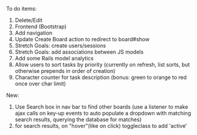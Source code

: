 To do items:
1. Delete/Edit
2. Frontend (Bootstrap)
3. Add navigation
4. Update Create Board action to redirect to board#show
5. Stretch Goals: create users/sessions
6. Stretch Goals: add associations between JS models
7. Add some Rails model analytics
8. Allow users to sort tasks by priority (currently on refresh, list sorts, but otherwise prepends in order of creation)
9. Character counter for task description (bonus: green to orange to red once over char limit)


New:
1. Use Search box in nav bar to find other boards (use a listener to make ajax calls on key-up events to auto populate a dropdown with matching search results, querying the database for matches)
2. for search results, on "hover"(like on click) toggleclass to add 'active'
